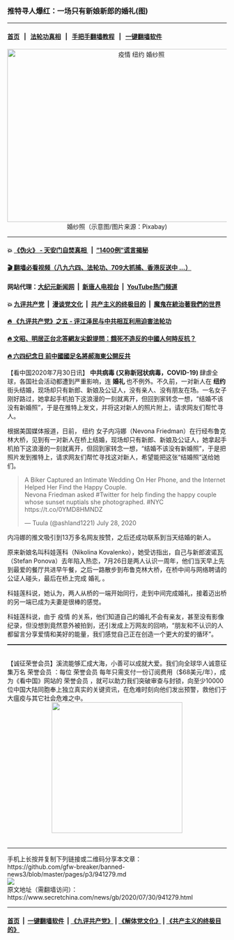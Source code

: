### 推特寻人爆红：一场只有新娘新郎的婚礼(图)
------------------------

#### [首页](https://github.com/gfw-breaker/banned-news3/blob/master/README.md) &nbsp;&nbsp;|&nbsp;&nbsp; [法轮功真相](https://github.com/begood0513/basic/blob/master/README.md)  &nbsp;&nbsp;|&nbsp;&nbsp; [手把手翻墙教程](https://github.com/gfw-breaker/guides/wiki)  &nbsp;&nbsp;|&nbsp;&nbsp; [一键翻墙软件](https://github.com/gfw-breaker/nogfw/blob/master/README.md)  



<div class="article_right" style="fone-color:#000">
 <p style="text-align: center;">
  <img alt="疫情 纽约 婚纱照 " src="https://img3.secretchina.com/pic/2020/7-4/p2725581a322962397-ss.jpg" style="height:397px; width:600px"/>
  <br>
   婚纱照（示意图/图片来源：Pixabay)
   <span id="hideid" name="hideid" style="color:red;display:none;">
    <span href="https://www.secretchina.com">
    </span>
   </span>
  </br>
 </p>
 <div id="txt-mid1-t21-2017">
  

---

#### 💥 [《伪火》 - 天安门自焚真相 ](http://141.164.39.94:10000/videos/blog/weihuo.html)&nbsp; |&nbsp; [“1400例”谎言揭秘  ](http://141.164.39.94:10000/videos/blog/jiexi1400.html)

#### [ 🎬  翻墙必看视频（八九六四、法轮功、709大抓捕、香港反送中 ...）](https://github.com/gfw-breaker/links/blob/master/banned.md)

#### 网站代理：[大纪元新闻网](http://167.172.10.89:10080/gb/) &nbsp;|&nbsp; [新唐人电视台](http://167.172.10.89:8808/gb/) &nbsp;|&nbsp; [YouTube热门频道](http://158.247.203.241/youtube.html)

#### 💥 [九评共产党](http://141.164.39.94:10000/videos/res/jiuping/)&nbsp; |&nbsp; [漫谈党文化](http://141.164.39.94:10000/videos/res/mtdwh/)&nbsp; |&nbsp; [共产主义的终极目的](http://141.164.39.94:10000/videos/res/zjmd/)&nbsp; |&nbsp; [魔鬼在統治著我們的世界](http://141.164.39.94:10000/videos/res/TheSpecter/)  

#### [ 🔥  《九评共产党》之五 - 评江泽民与中共相互利用迫害法轮功](http://141.164.39.94:10000/videos/news/../res/jiuping/index.html)

#### [ 🔥  文昭、明居正台北答網友尖銳提問：餓死不造反的中國人何時反抗？](http://141.164.39.94:10000/videos/news/wenzhao-mjz.html)

#### [ 🔥  六四纪念日 前中國國足名將郝海東公開反共](http://141.164.39.94:10000/videos/news/haidong.html)


  </div>
 </div>
 <p>
  【看中国2020年7月30日讯】
  <strong>
   <span href="https://www.secretchina.com/news/gb/tag/中共病毒" target="_blank">
    中共病毒
   </span>
   (又称新冠状病毒，COVID-19)
  </strong>
  肆虐全球，各国社会活动都遭到严重影响，连
  <strong>
   婚礼
  </strong>
  也不例外。不久前，一对新人在
  <strong>
   纽约
  </strong>
  街头结婚，现场却只有新郎、新娘及公证人，没有亲人、没有朋友在场。一名女子刚好路过，她拿起手机拍下这浪漫的一刻就离开，但回到家转念一想，“结婚不该没有新婚照”，于是在推特上发文，并将这对新人的照片附上，请求网友们帮忙寻人。
  <span id="hideid" name="hideid" style="color:red;display:none;">
   <span href="https://www.secretchina.com">
   </span>
  </span>
 </p>
 <p>
  根据美国媒体报道，日前，
  <span href="https://www.secretchina.com/news/gb/tag/纽约" target="_blank">
   纽约
  </span>
  女子内冯娜（Nevona Friedman）在行经布鲁克林大桥，见到有一对新人在桥上结婚，现场却只有新郎、新娘及公证人，她拿起手机拍下这浪漫的一刻就离开，但回到家转念一想，“结婚不该没有新婚照”，于是把照片发到推特上，请求网友们帮忙寻找这对新人，希望能把这张“结婚照”送给她们。
 </p>
 <p>
 </p>
 <blockquote class="twitter-tweet">
  <p dir="ltr" lang="en">
   A Biker Captured an Intimate Wedding On Her Phone, and the Internet Helped Her Find the Happy Couple.
   <br>
    Nevona Friedman asked
    <span href="https://twitter.com/hashtag/Twitter?src=hash&amp;ref_src=twsrc%5Etfw">
     #Twitter
    </span>
    for help finding the happy couple whose sunset nuptials she photographed.
    <span href="https://twitter.com/hashtag/NYC?src=hash&amp;ref_src=twsrc%5Etfw">
     #NYC
    </span>
    <span href="https://t.co/0YMD8HMNDZ">
     https://t.co/0YMD8HMNDZ
    </span>
   </br>
  </p>
  — Tuula (@ashland1221)
  <span href="https://twitter.com/ashland1221/status/1288242853286682628?ref_src=twsrc%5Etfw">
   July 28, 2020
  </span>
 </blockquote>
 <p>
  内冯娜的推文吸引到13万多名网友按赞，之后还成功联系到当天结婚的新人。
 </p>
 <p>
  原来新娘名叫科娃莲科（Nikolina Kovalenko），她受访指出，自己与新郎波诺瓦（Stefan Ponova）去年陷入热恋，7月26日是两人认识一周年，他们当天早上先到最爱的餐厅共进早午餐，之后一路散步到布鲁克林大桥，在桥中间与网络聘请的公证人碰头，最后在桥上完成
  <span href="https://www.secretchina.com/news/gb/tag/婚礼" target="_blank">
   婚礼
  </span>
  。
 </p>
 <center>
  <div style="max-width: 632px;height:180px; display: none; text-align: center; margin: 0 auto; overflow: hidden;overflow-x: hidden;">
   <div id="taboola-midarticle-thumbnails" style="max-width: 632px;height:180px;overflow: hidden;overflow-x: hidden;">
   </div>
  </div>
  <div>
   <center>
    <div id="div-gpt-ad-1589559869784-0">
    </div>
   </center>
  </div>
 </center>
 <p>
  科娃莲科说，她认为，两人从桥的一端开始同行，走到中间完成婚礼，接着迈出桥的另一端已成为夫妻是很棒的感觉。
 </p>
 <center>
  <div style="max-width: 632px;height:180px; display: none; text-align: center; margin: 0 auto; overflow: hidden;overflow-x: hidden;">
   <div id="taboola-midarticle-thumbnails" style="max-width: 632px;height:180px;overflow: hidden;overflow-x: hidden;">
   </div>
  </div>
  <div>
   <center>
    <div id="div-gpt-ad-1589559869784-0">
    </div>
   </center>
  </div>
 </center>
 <p>
  科娃莲科说，由于
  <span href="https://www.secretchina.com/news/gb/tag/疫情" target="_blank">
   疫情
  </span>
  的关系，他们知道自己的婚礼不会有亲友，甚至没有影像纪录，但没想到竟然意外被拍到，还引发成上万网友的回响，“朋友和不认识的人都留言分享爱情和美好的能量，我们感觉自己正在创造一个更大的爱的循环”。
 </p>
 <center>
  <div style="max-width: 632px;height:180px; display: none; text-align: center; margin: 0 auto; overflow: hidden;overflow-x: hidden;">
   <div id="taboola-midarticle-thumbnails" style="max-width: 632px;height:180px;overflow: hidden;overflow-x: hidden;">
   </div>
  </div>
  <div>
   <center>
    <div id="div-gpt-ad-1589559869784-0">
    </div>
   </center>
  </div>
 </center>
 <p style="margin-bottom:10px;">
  <hr style="border-top: 1px dashed  ;" width="100%"/>
  <br/>
  【诚征荣誉会员】溪流能够汇成大海，小善可以成就大爱。我们向全球华人诚意征集万名
  <span href="/kzgd/subscribe.html" target="_blank">
   荣誉会员
  </span>
  ：每位
  <span href="/kzgd/subscribe.html" target="_blank">
   荣誉会员
  </span>
  每年只需支付一份订阅费用（$68美元/年），成为《看中国》网站的
  <span href="/kzgd/subscribe.html" target="_blank">
   荣誉会员
  </span>
  ，就可以助力我们突破审查与封锁，向至少10000位中国大陆同胞奉上独立真实的关键资讯，在危难时刻向他们发出预警，救他们于大瘟疫与其它社会危难之中。
  <center>
   <span href="https://account.secretchina.com/planshopcart.php?pid=2020plana&amp;carf=add&amp;code=b5">
    <img src="https://img3.secretchina.com/pic/2020/7-29/p2742721a263579567.jpg" width="300px"/>
   </span>
  </center>
  <center>
   <div style="max-width: 632px;height:180px; display: none; text-align: center; margin: 0 auto; overflow: hidden;overflow-x: hidden;">
    <div id="taboola-midarticle-thumbnails" style="max-width: 632px;height:180px;overflow: hidden;overflow-x: hidden;">
    </div>
   </div>
   <div>
    <center>
     <div id="div-gpt-ad-1589559869784-0">
     </div>
    </center>
   </div>
  </center>
  <center>
   <div>
    <div id="txt-mid2-t22-2017" style="display: block;margin-top:8px;max-height: 351px;  overflow: hidden;">
     <div id="SC-21xx">
     </div>
     <ins class="adsbygoogle" data-ad-client="ca-pub-1276641434651360" data-ad-format="auto" data-ad-slot="4301710469" data-full-width-responsive="true" style="display:block">
     </ins>
    </div>
   </div>
  </center>
  <div style="padding-top:12px;">
  </div>
 </p>
</div>

<hr/>
手机上长按并复制下列链接或二维码分享本文章：<br/>
https://github.com/gfw-breaker/banned-news3/blob/master/pages/p3/941279.md <br/>
<a href='https://github.com/gfw-breaker/banned-news3/blob/master/pages/p3/941279.md'><img src='https://github.com/gfw-breaker/banned-news3/blob/master/pages/p3/941279.md.png'/></a> <br/>
原文地址（需翻墙访问）：https://www.secretchina.com/news/gb/2020/07/30/941279.html


------------------------
#### [首页](https://github.com/gfw-breaker/banned-news3/blob/master/README.md) &nbsp;|&nbsp; [一键翻墙软件](https://github.com/gfw-breaker/nogfw/blob/master/README.md) &nbsp;| [《九评共产党》](https://github.com/gfw-breaker/9ping.md/blob/master/README.md#九评之一评共产党是什么) | [《解体党文化》](https://github.com/gfw-breaker/jtdwh.md/blob/master/README.md) | [《共产主义的终极目的》](https://github.com/gfw-breaker/gczydzjmd.md/blob/master/README.md)


<img src='http://gfw-breaker.win/banned-news3/pages/p3/941279.md' width='0px' height='0px'/>